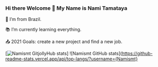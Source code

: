 ### Hi there Welcome 👋 My Name is Nami Tamataya

:house_with_garden: I’m from Brazil.

:books: I’m currently learning everything.

:outbox_tray: 2021 Goals: create a new project and find a new job.

[![Namismt GitjollyHub stats](https://github-readme-stats.vercel.app/api?username=Namismt)]
![Namismt GitHub stats](https://github-readme-stats.vercel.app/api/top-langs/?username={Namismt}
